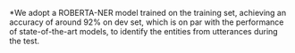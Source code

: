 *We adopt a ROBERTA-NER model trained on the training set, achieving an accuracy of around 92% on dev set, which is on par with the performance of state-of-the-art models, to identify the entities from utterances during the test.


